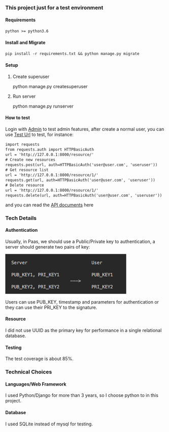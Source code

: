 ### This project just for a test environment

#### Requirements
    python >= python3.6

#### Install and Migrate

    pip install -r requirements.txt && python manage.py migrate

#### Setup

1. Create superuser

    python manage.py createsuperuser

2. Run server

    python manage.py runserver

#### How to test
Login with [Admin](http://127.0.0.1:8000/admin/) to test admin features, after create a normal user, you can use [Test Url](http://127.0.0.1:8000/) to test, for instance:

    import requests
    from requests.auth import HTTPBasicAuth
    url = 'http://127.0.0.1:8000/resource/'
    # Create new resources
    requests.post(url, auth=HTTPBasicAuth('user@user.com', 'useruser'))
    # Get resource list
    url = 'http://127.0.0.1:8000/resource/1/'
    requests.get(url, auth=HTTPBasicAuth('user@user.com', 'useruser'))
    # Delete resource
    url = 'http://127.0.0.1:8000/resource/1/'
    requests.delete(url, auth=HTTPBasicAuth('user@user.com', 'useruser'))

and you can read the [API documents](http://127.0.0.1:8000/docs/) here

### Tech Details
#### Authentication
Usually, in Paas, we should use a Public/Private key to authentication, a server should generate two pairs of key:

![pub_key](https://raw.githubusercontent.com/Windsooon/chainstack_interview/master/pub_key.png)

Users can use PUB\_KEY, timestamp and parameters for authentication or they can use their PRI\_KEY to the signature.

#### Resource
I did not use UUID as the primary key for performance in a single relational database.

#### Testing
The test coverage is about 85%.

### Technical Choices
#### Languages/Web Framework
I used Python/Django for more than 3 years, so I choose python to in this project.

#### Database
I used SQLite instead of mysql for testing.
